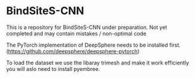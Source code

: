 # BindSiteS-CNN
 This is a repository for  BindSiteS-CNN under preparation. Not yet completed and may contain mistakes / non-optimal code

The PyTorch implementation of DeepSphere needs to be installed first. (https://github.com/deepsphere/deepsphere-pytorch)

To load the dataset we use the libaray    trimesh    and make it work efficiently you will aslo need to install pyembree.
